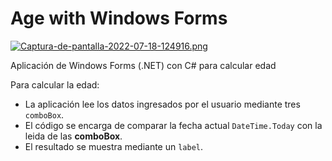 # Age with Windows Forms

[![Captura-de-pantalla-2022-07-18-124916.png](https://i.postimg.cc/x8KTRC3y/Captura-de-pantalla-2022-07-18-124916.png)](https://postimg.cc/xN12j97c)

Aplicación de Windows Forms (.NET) con C# para calcular edad

Para calcular la edad:

- La aplicación lee los datos ingresados por el usuario mediante tres ```comboBox```.
- El código se encarga de comparar la fecha actual ```DateTime.Today``` con la leida de las **comboBox**.
- El resultado se muestra mediante un ```label```.
